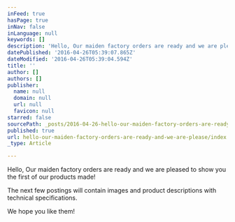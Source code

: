 ```yaml
---
inFeed: true
hasPage: true
inNav: false
inLanguage: null
keywords: []
description: 'Hello, Our maiden factory orders are ready and we are pleased to show you the first of our products made!'
datePublished: '2016-04-26T05:39:07.865Z'
dateModified: '2016-04-26T05:39:04.594Z'
title: ''
author: []
authors: []
publisher:
  name: null
  domain: null
  url: null
  favicon: null
starred: false
sourcePath: _posts/2016-04-26-hello-our-maiden-factory-orders-are-ready-and-we-are-please.md
published: true
url: hello-our-maiden-factory-orders-are-ready-and-we-are-please/index.html
_type: Article

---
```

Hello, Our maiden factory orders are ready and we are pleased to show you the first of our products made!

The next few postings will contain images and product descriptions with technical specifications.

We hope you like them!